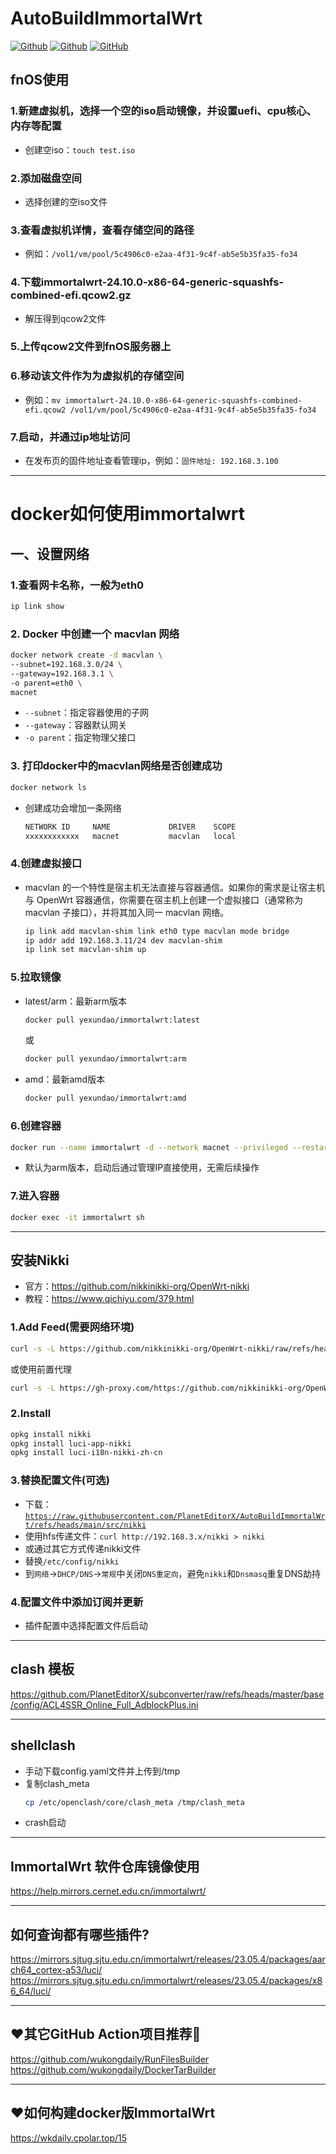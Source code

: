 # AutoBuildImmortalWrt
[![Github](https://img.shields.io/badge/RELEASE-%20AutoBuildImmortalWrt-123456?logo=github&logoColor=fff&labelColor=green&style=flat)](https://github.com/PlanetEditorX/AutoBuildImmortalWrt/releases)
[![Github](https://img.shields.io/badge/Docker%20Hub-%20yexundao/immortalwrt-blue?logo=docker)](https://hub.docker.com/repository/docker/yexundao/immortalwrt/tags)
[![GitHub](https://img.shields.io/github/license/PlanetEditorX/AutoBuildImmortalWrt.svg?label=LICENSE&logo=github&logoColor=%20)](https://github.com/PlanetEditorX/AutoBuildImmortalWrt/blob/main/LICENSE)

## fnOS使用
### 1.新建虚拟机，选择一个空的iso启动镜像，并设置uefi、cpu核心、内存等配置
- 创建空iso：``` touch test.iso ```

### 2.添加磁盘空间
- 选择创建的空iso文件

### 3.查看虚拟机详情，查看存储空间的路径
- 例如：```/vol1/vm/pool/5c4906c0-e2aa-4f31-9c4f-ab5e5b35fa35-fo34```

### 4.下载immortalwrt-24.10.0-x86-64-generic-squashfs-combined-efi.qcow2.gz
- 解压得到qcow2文件

### 5.上传qcow2文件到fnOS服务器上

### 6.移动该文件作为为虚拟机的存储空间
- 例如：```mv immortalwrt-24.10.0-x86-64-generic-squashfs-combined-efi.qcow2 /vol1/vm/pool/5c4906c0-e2aa-4f31-9c4f-ab5e5b35fa35-fo34```
### 7.启动，并通过ip地址访问
- 在发布页的固件地址查看管理ip，例如：```固件地址: 192.168.3.100```

---
# docker如何使用immortalwrt
## 一、设置网络
### 1.查看网卡名称，一般为eth0
  ```bash
  ip link show
  ```

### 2. Docker 中创建一个 macvlan 网络
  ```bash
  docker network create -d macvlan \
  --subnet=192.168.3.0/24 \
  --gateway=192.168.3.1 \
  -o parent=eth0 \
  macnet
  ```
  - `--subnet`：指定容器使用的子网
  - `--gateway`：容器默认网关
  - `-o parent`：指定物理父接口

### 3. 打印docker中的macvlan网络是否创建成功
  ```bash
  docker network ls
  ```
- 创建成功会增加一条网络
  ```bash
  NETWORK ID     NAME             DRIVER    SCOPE
  xxxxxxxxxxxx   macnet           macvlan   local
  ```

### 4.创建虚拟接口
  - macvlan 的一个特性是宿主机无法直接与容器通信。如果你的需求是让宿主机与 OpenWrt 容器通信，你需要在宿主机上创建一个虚拟接口（通常称为 macvlan 子接口），并将其加入同一 macvlan 网络。
    ```bash
    ip link add macvlan-shim link eth0 type macvlan mode bridge
    ip addr add 192.168.3.11/24 dev macvlan-shim
    ip link set macvlan-shim up
    ```

### 5.拉取镜像
  - latest/arm：最新arm版本
    ```bash
    docker pull yexundao/immortalwrt:latest
    ```
    或
    ```bash
    docker pull yexundao/immortalwrt:arm
    ```
  - amd：最新amd版本
    ```bash
    docker pull yexundao/immortalwrt:amd
    ```

### 6.创建容器
  ```bash
  docker run --name immortalwrt -d --network macnet --privileged --restart=always yexundao/immortalwrt:latest /sbin/init
  ```
  - 默认为arm版本，启动后通过管理IP直接使用，无需后续操作

### 7.进入容器
  ```bash
  docker exec -it immortalwrt sh
  ```

---
## 安装Nikki
- 官方：https://github.com/nikkinikki-org/OpenWrt-nikki
- 教程：https://www.qichiyu.com/379.html

### 1.Add Feed(需要网络环境)
```bash
curl -s -L https://github.com/nikkinikki-org/OpenWrt-nikki/raw/refs/heads/main/feed.sh | ash
```
或使用前置代理
```bash
curl -s -L https://gh-proxy.com/https://github.com/nikkinikki-org/OpenWrt-nikki/raw/refs/heads/main/feed.sh | ash
```

### 2.Install
```bash
opkg install nikki
opkg install luci-app-nikki
opkg install luci-i18n-nikki-zh-cn
```

### 3.替换配置文件(可选)
- 下载：[```https://raw.githubusercontent.com/PlanetEditorX/AutoBuildImmortalWrt/refs/heads/main/src/nikki```](https://raw.githubusercontent.com/PlanetEditorX/AutoBuildImmortalWrt/refs/heads/main/src/config/nikki)
- 使用hfs传递文件：```curl http://192.168.3.x/nikki > nikki```
- 或通过其它方式传递nikki文件
- 替换`/etc/config/nikki`
- 到`网络`→`DHCP/DNS`→`常规`中关闭`DNS重定向`，避免`nikki`和`Dnsmasq`重复DNS劫持

### 4.配置文件中添加订阅并更新
- 插件配置中选择配置文件后启动

---
## clash 模板
https://github.com/PlanetEditorX/subconverter/raw/refs/heads/master/base/config/ACL4SSR_Online_Full_AdblockPlus.ini

---
## shellclash
- 手动下载config.yaml文件并上传到/tmp
- 复制clash_meta
  ```bash
  cp /etc/openclash/core/clash_meta /tmp/clash_meta
  ```
- crash启动

---
## ImmortalWrt 软件仓库镜像使用
https://help.mirrors.cernet.edu.cn/immortalwrt/

---
## 如何查询都有哪些插件?
https://mirrors.sjtug.sjtu.edu.cn/immortalwrt/releases/23.05.4/packages/aarch64_cortex-a53/luci/ <br>
https://mirrors.sjtug.sjtu.edu.cn/immortalwrt/releases/23.05.4/packages/x86_64/luci/

---
## ❤️其它GitHub Action项目推荐🌟
https://github.com/wukongdaily/RunFilesBuilder<br>
https://github.com/wukongdaily/DockerTarBuilder

---
## ❤️如何构建docker版ImmortalWrt
https://wkdaily.cpolar.top/15
